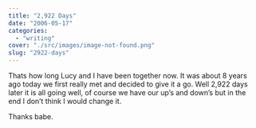 ```yaml
---
title: "2,922 Days"
date: "2006-05-17"
categories: 
  - "writing"
cover: "./src/images/image-not-found.png"
slug: "2922-days"
---
```


Thats how long Lucy and I have been together now. It was about 8 years ago today we first really met and decided to give it a go. Well 2,922 days later it is all going well, of course we have our up’s and down’s but in the end I don’t think I would change it.

Thanks babe.
